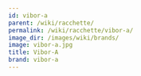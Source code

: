 ```yaml
---
id: vibor-a
parent: /wiki/racchette/
permalink: /wiki/racchette/vibor-a/
image_dir: /images/wiki/brands/
image: vibor-a.jpg
title: Vibor-A
brand: vibor-a
---
```

